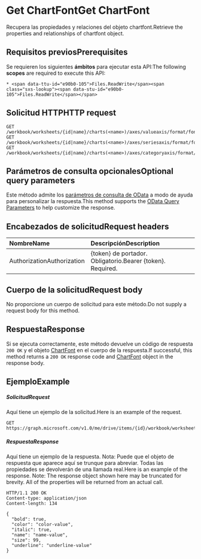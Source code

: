 # <a name="get-chartfont"></a><span data-ttu-id="e90b0-101">Get ChartFont</span><span class="sxs-lookup"><span data-stu-id="e90b0-101">Get ChartFont</span></span>

<span data-ttu-id="e90b0-102">Recupera las propiedades y relaciones del objeto chartfont.</span><span class="sxs-lookup"><span data-stu-id="e90b0-102">Retrieve the properties and relationships of chartfont object.</span></span>
## <a name="prerequisites"></a><span data-ttu-id="e90b0-103">Requisitos previos</span><span class="sxs-lookup"><span data-stu-id="e90b0-103">Prerequisites</span></span>
<span data-ttu-id="e90b0-104">Se requieren los siguientes **ámbitos** para ejecutar esta API:</span><span class="sxs-lookup"><span data-stu-id="e90b0-104">The following **scopes** are required to execute this API:</span></span> 

    * <span data-ttu-id="e90b0-105">Files.ReadWrite</span><span class="sxs-lookup"><span data-stu-id="e90b0-105">Files.ReadWrite</span></span>

## <a name="http-request"></a><span data-ttu-id="e90b0-106">Solicitud HTTP</span><span class="sxs-lookup"><span data-stu-id="e90b0-106">HTTP request</span></span>
<!-- { "blockType": "ignored" } -->
```http
GET /workbook/worksheets/{id|name}/charts(<name>)/axes/valueaxis/format/font
GET /workbook/worksheets/{id|name}/charts(<name>)/axes/seriesaxis/format/font
GET /workbook/worksheets/{id|name}/charts(<name>)/axes/categoryaxis/format/font
```
## <a name="optional-query-parameters"></a><span data-ttu-id="e90b0-107">Parámetros de consulta opcionales</span><span class="sxs-lookup"><span data-stu-id="e90b0-107">Optional query parameters</span></span>
<span data-ttu-id="e90b0-108">Este método admite los [parámetros de consulta de OData](http://developer.microsoft.com/en-us/graph/docs/overview/query_parameters) a modo de ayuda para personalizar la respuesta.</span><span class="sxs-lookup"><span data-stu-id="e90b0-108">This method supports the [OData Query Parameters](http://developer.microsoft.com/en-us/graph/docs/overview/query_parameters) to help customize the response.</span></span>

## <a name="request-headers"></a><span data-ttu-id="e90b0-109">Encabezados de solicitud</span><span class="sxs-lookup"><span data-stu-id="e90b0-109">Request headers</span></span>
| <span data-ttu-id="e90b0-110">Nombre</span><span class="sxs-lookup"><span data-stu-id="e90b0-110">Name</span></span>      |<span data-ttu-id="e90b0-111">Descripción</span><span class="sxs-lookup"><span data-stu-id="e90b0-111">Description</span></span>|
|:----------|:----------|
| <span data-ttu-id="e90b0-112">Authorization</span><span class="sxs-lookup"><span data-stu-id="e90b0-112">Authorization</span></span>  | <span data-ttu-id="e90b0-p101">{token} de portador. Obligatorio.</span><span class="sxs-lookup"><span data-stu-id="e90b0-p101">Bearer {token}. Required.</span></span> |


## <a name="request-body"></a><span data-ttu-id="e90b0-115">Cuerpo de la solicitud</span><span class="sxs-lookup"><span data-stu-id="e90b0-115">Request body</span></span>
<span data-ttu-id="e90b0-116">No proporcione un cuerpo de solicitud para este método.</span><span class="sxs-lookup"><span data-stu-id="e90b0-116">Do not supply a request body for this method.</span></span>

## <a name="response"></a><span data-ttu-id="e90b0-117">Respuesta</span><span class="sxs-lookup"><span data-stu-id="e90b0-117">Response</span></span>

<span data-ttu-id="e90b0-118">Si se ejecuta correctamente, este método devuelve un código de respuesta `200 OK` y el objeto [ChartFont](../resources/chartfont.md) en el cuerpo de la respuesta.</span><span class="sxs-lookup"><span data-stu-id="e90b0-118">If successful, this method returns a `200 OK` response code and [ChartFont](../resources/chartfont.md) object in the response body.</span></span>
## <a name="example"></a><span data-ttu-id="e90b0-119">Ejemplo</span><span class="sxs-lookup"><span data-stu-id="e90b0-119">Example</span></span>
##### <a name="request"></a><span data-ttu-id="e90b0-120">Solicitud</span><span class="sxs-lookup"><span data-stu-id="e90b0-120">Request</span></span>
<span data-ttu-id="e90b0-121">Aquí tiene un ejemplo de la solicitud.</span><span class="sxs-lookup"><span data-stu-id="e90b0-121">Here is an example of the request.</span></span>
<!-- {
  "blockType": "request",
  "name": "get_chartfont"
}-->
```http
GET https://graph.microsoft.com/v1.0/me/drive/items/{id}/workbook/worksheets/{id|name}/charts(<name>)/axes/valueaxis/format/font
```
##### <a name="response"></a><span data-ttu-id="e90b0-122">Respuesta</span><span class="sxs-lookup"><span data-stu-id="e90b0-122">Response</span></span>
<span data-ttu-id="e90b0-p102">Aquí tiene un ejemplo de la respuesta. Nota: Puede que el objeto de respuesta que aparece aquí se trunque para abreviar. Todas las propiedades se devolverán de una llamada real.</span><span class="sxs-lookup"><span data-stu-id="e90b0-p102">Here is an example of the response. Note: The response object shown here may be truncated for brevity. All of the properties will be returned from an actual call.</span></span>
<!-- {
  "blockType": "response",
  "truncated": true,
  "@odata.type": "microsoft.graph.chartFont"
} -->
```http
HTTP/1.1 200 OK
Content-type: application/json
Content-length: 134

{
  "bold": true,
  "color": "color-value",
  "italic": true,
  "name": "name-value",
  "size": 99,
  "underline": "underline-value"
}
```

<!-- uuid: 8fcb5dbc-d5aa-4681-8e31-b001d5168d79
2015-10-25 14:57:30 UTC -->
<!-- {
  "type": "#page.annotation",
  "description": "Get ChartFont",
  "keywords": "",
  "section": "documentation",
  "tocPath": ""
}-->